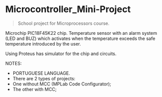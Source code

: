 # Microcontroller_Mini-Project
>School project for Microprocessors course. 

Microchip PIC18F45K22 chip. Temperature sensor with an alarm system (LED and BUZ) which activates when the temperature exceeds the safe temperature introduced by the user.

Using Proteus has simulator for the chip and circuits. 


NOTES: 
- PORTUGUESE LANGUAGE.
- There are 2 types of projects:
 - One without MCC (MPLab Code Configurator);
 - The other with MCC;
